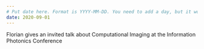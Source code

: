 ```yaml
---
# Put date here. Format is YYYY-MM-DD. You need to add a day, but it won't display.
date: 2020-09-01
---
```

Florian gives an invited talk about Computational Imaging at the Information Photonics Conference 
